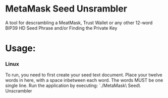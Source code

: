 # MetaMask Seed Unsrambler
A tool for descrambling a MeatMask, Trust Wallet or any other 12-word BIP39 HD Seed Phrase and/or Finding the Private Key

# Usage:
### Linux
To run, you need to first create your seed text document. Place your twelve words in here, with a space inbetween each word. The words MUST be one single line.
Run the application by executing:
`./MetaMask\ Seed\ Unscrambler <scrambled seed phrase file location> <target address>
